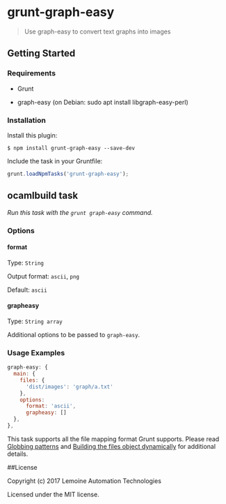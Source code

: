 # grunt-graph-easy

> Use graph-easy to convert text graphs into images


## Getting Started

### Requirements

* Grunt

* graph-easy (on Debian: sudo apt install libgraph-easy-perl)


### Installation

Install this plugin:

```shell
$ npm install grunt-graph-easy --save-dev
```


Include the task in your Gruntfile:

```js
grunt.loadNpmTasks('grunt-graph-easy');
```


## ocamlbuild task

_Run this task with the `grunt graph-easy` command._

### Options

#### format
Type: `String`

Output format: `ascii`, `png`

Default: `ascii`


#### grapheasy
Type: `String array`

Additional options to be passed to `graph-easy`.


### Usage Examples

```js
graph-easy: {
  main: {
    files: {
      'dist/images': 'graph/a.txt'
    },
    options:
      format: 'ascii',
      grapheasy: []
  },
},
```

This task supports all the file mapping format Grunt supports. Please read [Globbing patterns](http://gruntjs.com/configuring-tasks#globbing-patterns) and [Building the files object dynamically](http://gruntjs.com/configuring-tasks#building-the-files-object-dynamically) for additional details.


##License

Copyright (c) 2017 Lemoine Automation Technologies

Licensed under the MIT license.
